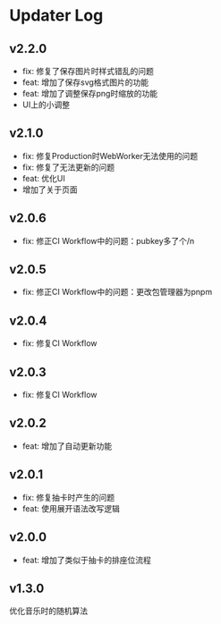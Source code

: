 # Updater Log

## v2.2.0
- fix: 修复了保存图片时样式错乱的问题
- feat: 增加了保存svg格式图片的功能
- feat: 增加了调整保存png时缩放的功能
- UI上的小调整

## v2.1.0

- fix: 修复Production时WebWorker无法使用的问题
- fix: 修复了无法更新的问题
- feat: 优化UI
- 增加了关于页面
## v2.0.6

- fix: 修正CI Workflow中的问题：pubkey多了个/n

## v2.0.5

- fix: 修正CI Workflow中的问题：更改包管理器为pnpm

## v2.0.4

- fix: 修复CI Workflow

## v2.0.3

- fix: 修复CI Workflow

## v2.0.2

- feat: 增加了自动更新功能

## v2.0.1

- fix: 修复抽卡时产生的问题
- feat: 使用展开语法改写逻辑

## v2.0.0

- feat: 增加了类似于抽卡的排座位流程

## v1.3.0

优化音乐时的随机算法